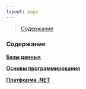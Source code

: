 ```yaml
---
layout: page
---
```


> [Содержание](../README.md)

### **Содержание**

**[Базы данных](docs/DataBases/README.md)**

**[Основы программирования](docs/Basics/README.md)**

**[Платформа .NET](docs/.NET/README.md)**
